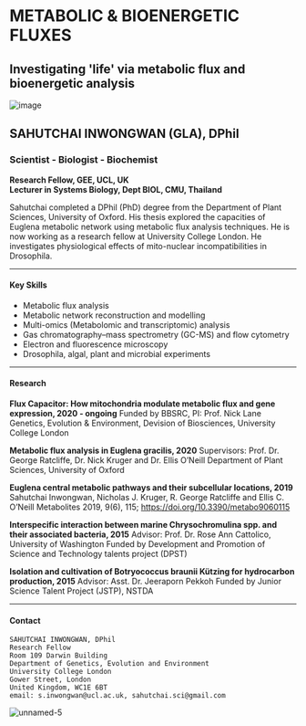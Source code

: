 # METABOLIC & BIOENERGETIC FLUXES

## Investigating 'life' via metabolic flux and bioenergetic analysis

![image](https://user-images.githubusercontent.com/77986547/166149035-60d30a67-26a2-4fab-8b53-5bdbeb3591dc.png)

## **SAHUTCHAI INWONGWAN (GLA), DPhil**
### Scientist - Biologist - Biochemist
**Research Fellow, GEE, UCL, UK  
Lecturer in Systems Biology, Dept BIOL, CMU, Thailand**

Sahutchai completed a DPhil (PhD) degree from the Department of Plant Sciences, University of Oxford. 
His thesis explored the capacities of Euglena metabolic network using metabolic flux analysis techniques. 
He is now working as a research fellow at University College London. 
He investigates physiological effects of mito-nuclear incompatibilities in Drosophila.

---

#### Key Skills
- Metabolic flux analysis
- Metabolic network reconstruction and modelling 
- Multi-omics (Metabolomic and transcriptomic) analysis
- Gas chromatography–mass spectrometry (GC-MS) and flow cytometry
- Electron and fluorescence microscopy 
- Drosophila, algal, plant and microbial experiments

---

#### Research
**Flux Capacitor: How mitochondria modulate metabolic flux and gene expression, 2020 - ongoing**
Funded by BBSRC, PI: Prof. Nick Lane
Genetics, Evolution & Environment, Devision of Biosciences, University College London

**Metabolic flux analysis in Euglena gracilis, 2020** 
Supervisors: Prof. Dr. George Ratcliffe, Dr. Nick Kruger and Dr. Ellis O’Neill
Department of Plant Sciences, University of Oxford

**Euglena central metabolic pathways and their subcellular locations, 2019**
Sahutchai Inwongwan, Nicholas J. Kruger, R. George Ratcliffe and Ellis C. O’Neill
Metabolites 2019, 9(6), 115; https://doi.org/10.3390/metabo9060115

**Interspecific interaction between marine Chrysochromulina spp. and their associated bacteria, 2015**
Advisor: Prof. Dr. Rose Ann Cattolico, University of Washington
Funded by Development and Promotion of Science and Technology talents project (DPST)

**Isolation and cultivation of Botryococcus braunii Kützing for hydrocarbon production, 2015**
Advisor: Asst. Dr. Jeeraporn Pekkoh 
Funded by Junior Science Talent Project (JSTP), NSTDA

---

#### Contact
```
SAHUTCHAI INWONGWAN, DPhil
Research Fellow
Room 109 Darwin Building
Department of Genetics, Evolution and Environment
University College London 
Gower Street, London
United Kingdom, WC1E 6BT
email: s.inwongwan@ucl.ac.uk, sahutchai.sci@gmail.com
```
![unnamed-5](https://user-images.githubusercontent.com/77986547/166148973-b247c06c-0b85-4042-a590-12fdbff6ca1e.jpg)
